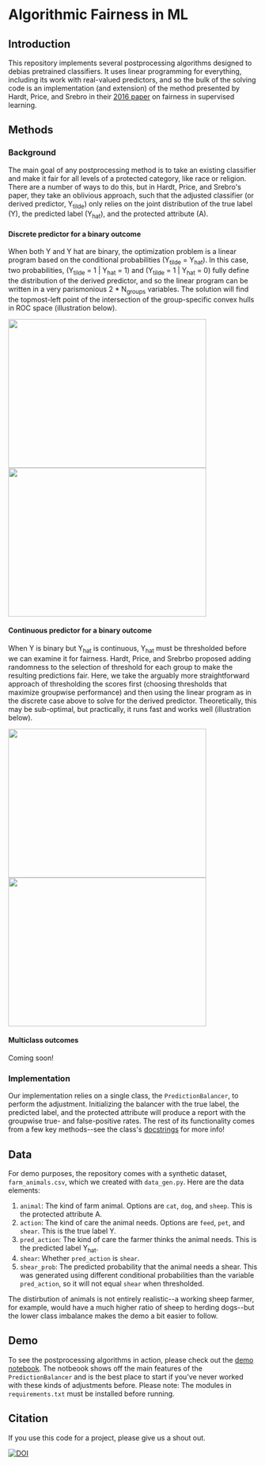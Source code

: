 # Algorithmic Fairness in ML
## Introduction
This repository implements several postprocessing algorithms designed to debias pretrained classifiers. It uses linear programming for everything, including its work with real-valued predictors, and so the bulk of the solving code is an implementation (and extension) of the method presented by Hardt, Price, and Srebro in their [2016 paper](https://arxiv.org/pdf/1610.02413.pdf) on fairness in supervised learning. 

## Methods
### Background
The main goal of any postprocessing method is to take an existing classifier and make it fair for all levels of a protected category, like race or religion. There are a number of ways to do this, but in Hardt, Price, and Srebro's paper, they take an oblivious approach, such that the adjusted classifier (or derived predictor, Y<sub>tilde</sub>) only relies on the joint distribution of the true label (Y), the predicted label (Y<sub>hat</sub>), and the protected attribute (A).

#### Discrete predictor for a binary outcome
When both Y and Y hat are binary, the optimization problem is a linear program based on the conditional probabilities (Y<sub>tilde</sub> = Y<sub>hat</sub>). In this case, two probabilities, (Y<sub>tilde</sub> = 1 | Y<sub>hat</sub> = 1) and (Y<sub>tilde</sub> = 1 | Y<sub>hat</sub> = 0) fully define the distribution of the derived predictor, and so the linear program can be written in a very parismonious 2 * N<sub>groups</sub> variables. The solution will find the topmost-left point of the intersection of the group-specific convex hulls in ROC space (illustration below).

<img src="https://github.com/scotthlee/fairness/blob/master/img/nolines.png" width="400" height="300"><img src="https://github.com/scotthlee/fairness/blob/master/img/lines.png" width="400" height="300">

#### Continuous predictor for a binary outcome
When Y is binary but Y<sub>hat</sub> is continuous, Y<sub>hat</sub> must be thresholded before we can examine it for fairness. Hardt, Price, and Srebrbo proposed adding randomness to the selection of threshold for each group to make the resulting predictions fair. Here, we take the arguably more straightforward approach of thresholding the scores first (choosing thresholds that maximize groupwise performance) and then using the linear program as in the discrete case above to solve for the derived predictor. Theoretically, this may be sub-optimal, but practically, it runs fast and works well (illustration below). 

<img src="https://github.com/scotthlee/fairness/blob/master/img/roc_nolines.png" width="400" height="300"><img src="https://github.com/scotthlee/fairness/blob/master/img/roc_lines.png" width="400" height="300">

#### Multiclass outcomes
Coming soon!

### Implementation
Our implementation relies on a single class, the `PredictionBalancer`, to perform the adjustment. Initializing the balancer with the true label, the predicted label, and the protected attribute will produce a report with the groupwise true- and false-positive rates. The rest of its functionality comes from a few key methods--see the class's [docstrings](balancers/__init__.py) for more info!

## Data
For demo purposes, the repository comes with a synthetic dataset, `farm_animals.csv`, which we created with `data_gen.py`. Here are the data elements:

1. `animal`: The kind of farm animal. Options are `cat`, `dog`, and `sheep`. This is the protected attribute A.
2. `action`: The kind of care the animal needs. Options are `feed`, `pet`, and `shear`. This is the true label Y.
3. `pred_action`: The kind of care the farmer thinks the animal needs. This is the predicted label Y<sub>hat</sub>.
4. `shear`: Whether `pred_action` is `shear`.
5. `shear_prob`: The predicted probability that the animal needs a shear. This was generated using different conditional probabilities than the variable `pred_action`, so it will not equal `shear` when thresholded. 

The distirbution of animals is not entirely realistic--a working sheep farmer, for example, would have a much higher ratio of sheep to herding dogs--but the lower class imbalance makes the demo a bit easier to follow.

## Demo
To see the postprocessing algorithms in action, please check out the [demo notebook](demo.ipynb). The notbeook shows off the main features of the `PredictionBalancer` and is the best place to start if you've never worked with these kinds of adjustments before. Please note: The modules in `requirements.txt` must be installed before running.

## Citation
If you use this code for a project, please give us a shout out.

[![DOI](https://zenodo.org/badge/DOI/10.5281/zenodo.4890946.svg)](https://doi.org/10.5281/zenodo.4890946)

